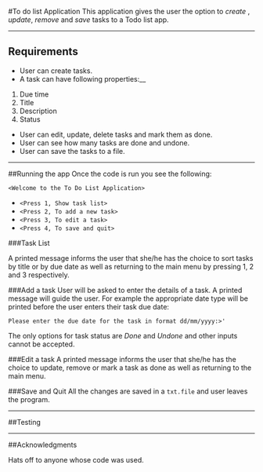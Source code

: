 #To do list Application
This application gives the user the option to _create_ ,
 _update_, _remove_ and _save_ tasks to a Todo list app.

---
## **Requirements**

* User can create tasks.
* A task can have following properties:__
1. Due time
2. Title
3. Description
4. Status


- User can edit, update, delete tasks and mark them as done.
- User can see how many tasks are done and undone.
- User can save the tasks to a file.

---
##Running the app
Once the code is run you see the following:


`<Welcome to the To Do List Application>`
 - `<Press 1, Show task list>`
 - `<Press 2, To add a new task>`
 - `<Press 3, To edit a task>`
 - `<Press 4, To save and quit>`


###Task List

A printed message informs the user that she/he has the
choice to sort tasks by title or by due date
as well as returning to the main menu by pressing 1, 2 and 3 respectively.

###Add a task
User will be asked to enter the details of a task. A printed message
will guide the user. For example the appropriate date type will be
printed before the user enters their task due date:

`Please enter the due date for the task in format dd/mm/yyyy:>'
`

The only options for task status are _Done_ and _Undone_ and other
inputs cannot be accepted.

###Edit a task
A printed message informs the user that she/he has the
choice to update, remove or mark a task as done as well as returning
to the main menu.

###Save and Quit
All the changes are saved in a `txt.file` and user leaves the program.

---
##Testing

---

##Acknowledgments

Hats off to anyone whose code was used.

